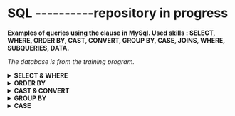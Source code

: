 # SQL ----------repository in progress



**Examples of queries using the clause in MySql. Used skills : SELECT, WHERE, ORDER BY, CAST, CONVERT, GROUP BY, CASE, JOINS, WHERE, SUBQUERIES, DATA.**<br>

<i>The database is from the training program.</i>



<details>
<summary><b>SELECT & WHERE</b></summary>

 <br>
select BusinessEntityID, JobTitle, HireDate <br> 
from HumanResources.Employee <br> 
where HireDate >'20120112'; <br>
 <br>
 
 ![image](https://user-images.githubusercontent.com/115644864/198397801-908d6bde-f875-4dd5-8806-ce890ab4c6a3.png)
 
<br>
 select BusinessEntityID, JobTitle, HireDate, OrganizationLevel, Gender<br>
 from HumanResources.Employee<br>
 where OrganizationLevel <2 and (Gender ='F' or Gender='M');<br>
<br>

![image](https://user-images.githubusercontent.com/115644864/198398097-737d0364-7f49-41ab-90a8-6c4c6120ef03.png)

<br>
 select BusinessEntityID, SickLeaveHours<br>
 from HumanResources.Employee<br>
 where SickLeaveHours between 40 and 50;<br>
 <br>
 
![image](https://user-images.githubusercontent.com/115644864/198403066-4bfdabc3-0fc5-4c03-92b6-04914e3485d8.png)

<br>
select *<br>
from Person.CountryRegion<br>
where Name like 'A%';<br>
<br>

![image](https://user-images.githubusercontent.com/115644864/198403274-e7e07a6e-08a5-4154-b0a9-bf6828c65175.png)

<br>
 select *<br>
from Person.CountryRegion<br>
where CountryRegionCode like '[B-E]%';<br>
 <br>
 
 ![image](https://user-images.githubusercontent.com/115644864/198403742-c81a6bab-abc7-451a-ba2c-cc345b2f5b29.png)

 <br>
 
 select * <br>
from Person.CountryRegion <br>
where Name like '_o%'; <br>
  <br>
 
 ![image](https://user-images.githubusercontent.com/115644864/198403850-6340dc0f-01b9-45c0-8e23-50e7afd0e461.png)
 
  <br>
select top 8 DepartmentID as Numer_Departamentu, Name as<br>
"Nazwa departamentu" <br>
from HumanResources.Department;<br>
<br>

![image](https://user-images.githubusercontent.com/115644864/198405221-c43f6707-be3a-42dc-b62c-7d60b8c1ef19.png)


<br>



 </details>
 
 <details>
<summary><b>ORDER BY</b></summary> <br>
 select BusinessEntityID, JobTitle as "Stanowisko pracownika", HireDate, MaritalStatus<br>
from HumanResources.Employee<br>
where MaritalStatus='M'<br>
order by 1 desc;<br>
 <br>
 
 ![image](https://user-images.githubusercontent.com/115644864/198404464-49a51dae-d0df-4e4d-829e-cc5302cf8bc5.png)

  <br>
 
 select BusinessEntityID, JobTitle as "Stanowisko pracownika", HireDate, MaritalStatus  <br>
from HumanResources.Employee  <br>
where MaritalStatus='M'  <br>
order by 1 desc, HireDate  <br>
   <br>
 
 ![image](https://user-images.githubusercontent.com/115644864/198404676-51d35c10-9441-4401-b3ef-62d2079b0517.png)

 
   <br>
select top 1 LocationID, Name, CostRate<br>
from Production.Location<br>
order by CostRate desc<br>
<br>

![image](https://user-images.githubusercontent.com/115644864/198405424-f4137155-0e2c-452c-83f6-df3d857dc2d2.png)


<br>
  </details>
<details>
<summary><b>CAST & CONVERT</b></summary> <br>
select cast(VacationHours as float)/8 as Kolumna<br>
from HumanResources.Employee<br>
<br>

![image](https://user-images.githubusercontent.com/115644864/198734683-9642c777-da5a-4761-9540-4ce8cf072d27.png)

<br>
select getdate() as "Aktualna data z godzina"<br>
<br>

![image](https://user-images.githubusercontent.com/115644864/198734771-81ecfb76-19a0-4b69-8476-bed2b00909a4.png)


<br>
select BusinessEntityID, <br>
cast(RateChangeDate as date) as "Data zmiany", <br>
str(Rate, 7,3) as "Sfromatowana stawka"<br>
from HumanResources.EmployeePayHistory<br>
<br>

![image](https://user-images.githubusercontent.com/115644864/198735232-357bdcae-75c7-4033-af44-cbadb2ce27ab.png)


<br>
  </details>
<details>
<summary><b>GROUP BY</b></summary> <br>
select TerritoryID, sum(salesYTD) as SUMA,<br>
max(salesYTD) as MAX, <br>
min(salesYTD) as MIN,<br>
avg(SalesYTD) as ŚREDNIA<br>
from Sales.SalesPerson<br>
group by TerritoryID<br>
 <br>
 
 ![image](https://user-images.githubusercontent.com/115644864/198735827-ac146689-c280-4084-bc98-70e9f19587ae.png)

 
 <br>
 select JobTitle, gender, sum(vacationhours) as "Suma wolnych godzin" <br>
from HumanResources.Employee <br>
where MaritalStatus = 'M' <br>
GROUp by gender, JobTitle <br>
 <br>
 
 ![image](https://user-images.githubusercontent.com/115644864/198735916-141550cb-c688-4fe1-81ca-311dcc5ab439.png)

  <br>
 select JobTitle, sum(vacationhours) as "Suma wolnych godzin"  <br>
from HumanResources.Employee  <br>
GROUp by JobTitle  <br>
   <br>
 
 ![image](https://user-images.githubusercontent.com/115644864/198736155-12e68e28-fc94-4963-88c3-7da2ce24b3bc.png)

 
   <br>
   </details>
   <details>
<summary><b>CASE</b></summary> <br>
 
 select Name, <br>
	case name when 'English' then 'Angielski' <br>
	when 'spanish' then 'hiszpanski' <br>
	else 'Jakis inny jezyk'  <br>
	end as "Jezyk po polsku" <br>
from production.culture <br>
  <br>
 
 ![image](https://user-images.githubusercontent.com/115644864/198736368-3cddc545-254f-439f-8ca1-9f8df299a38f.png)
 
 <br>
 select BusinessEntityID, Gender, VacationHours, <br>
	case gender when 'F' then + 16 <br>
	else VacationHours <br>
	end as "wolne godziny" -- tworzy nowa kolumne z case  <br>
from HumanResources.Employee <br>
  <br>
 
 ![image](https://user-images.githubusercontent.com/115644864/198736482-dd8928d2-1d68-4a34-95e4-bd540131a9cf.png)

  <br>
 select Description, DiscountPct, <br>
case when DiscountPct <=0.1 then 'Mala znizka'  <br>
when DiscountPct <=2.0 then 'srednia znizka' <br>
when DiscountPct <=3.0 then 'Dobra znizka' <br>
when DiscountPct <=0.4 then 'super znizka' <br>
else 'Prawie darmo' <br>
end as "Status obnizki" <br>
from Sales.SpecialOffer <br>
  <br>
 
 ![image](https://user-images.githubusercontent.com/115644864/198736635-46caacb8-9e31-499a-9f9a-29bc018981dd.png)

  <br>
 
 select BusinessEntityID, MaritalStatus, Gender, VacationHours, <br>
case when MaritalStatus ='M'and Gender = 'F' then VacationHours + 32  <br>
when gender = 'F' then VacationHours + 16  <br>
end as "Wolne godziny po zmianie."  <br>
from HumanResources.Employee  <br>
  <br>
 
 ![image](https://user-images.githubusercontent.com/115644864/198736881-ca648f81-5081-41e0-8377-1aabd5edcac2.png)

  <br>
 select BusinessEntityID, JobTitle,  <br>
case when OrganizationLevel is Null then 'Szef wszystkich szefów'  <br>
 when OrganizationLevel <3 then 'Wiceprezesi i managerowie'  <br>
 else 'Pracownicy'  <br>
 end as 'STATUS'  <br>
from HumanResources.Employee   <br>
ORDER BY OrganizationLevel  <br>
      <br>
 
![image](https://user-images.githubusercontent.com/115644864/198737043-61d50c23-e3d4-4d95-a35e-664b120b4f45.png)
                           
 <br>                         
</details>
